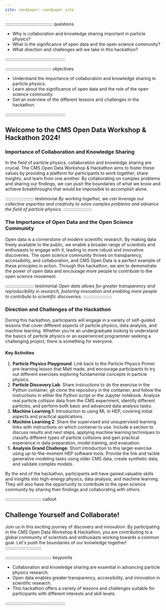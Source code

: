 ```yaml
---
site: sandpaper::sandpaper_site
---
```


:::::::::::::::::::::::::::::::::::::: questions 

- Why is collaboration and knowledge sharing important in particle physics?
- What is the significance of open data and the open science community?
- What direction and challenges will we take in this hackathon?

::::::::::::::::::::::::::::::::::::::::::::::::

::::::::::::::::::::::::::::::::::::: objectives

- Understand the importance of collaboration and knowledge sharing in particle physics.
- Learn about the significance of open data and the role of the open science community.
- Get an overview of the different lessons and challenges in the hackathon.

::::::::::::::::::::::::::::::::::::::::::::::::

## Welcome to the CMS Open Data Workshop & Hackathon 2024!

### Importance of Collaboration and Knowledge Sharing

In the field of particle physics, collaboration and knowledge sharing are crucial. The CMS Open Data Workshop & Hackathon aims to foster these values by providing a platform for participants to work together, share insights, and learn from one another. By collaborating on complex problems and sharing our findings, we can push the boundaries of what we know and achieve breakthroughs that would be impossible to accomplish alone.

::::::::::::::::::::::: testimonial
*By working together, we can leverage our collective expertise and creativity to solve complex problems and advance the field of particle physics.*
:::::::::::::::::::::::

### The Importance of Open Data and the Open Science Community

Open data is a cornerstone of modern scientific research. By making data freely available to the public, we enable a broader range of scientists and enthusiasts to engage with it, leading to more robust and innovative discoveries. The open science community thrives on transparency, accessibility, and collaboration, and CMS Open Data is a perfect example of these principles in action. Through this hackathon, we aim to demonstrate the power of open data and encourage more people to contribute to the open science movement.

::::::::::::::::::::::: testimonial
*Open data allows for greater transparency and reproducibility in research, fostering innovation and enabling more people to contribute to scientific discoveries.*
:::::::::::::::::::::::

### Direction and Challenges of the Hackathon

During this hackathon, participants will engage in a variety of self-guided lessons that cover different aspects of particle physics, data analysis, and machine learning. Whether you're an undergraduate looking to understand the basics of particle physics or an experienced programmer seeking a challenging project, there is something for everyone.

#### Key Activities

1. **Particle Physics Playground**: Link back to the Particle Physics Primer pre-learning lesson that Matt made, and encourage participants to try out different exercises exploring fundamental concepts in particle physics.
2. **Particle Discovery Lab**: Share instructions to do the exercise in the Python container, git clone the repository in the container, and follow the instructions in either the Python script or the Jupyter notebook. Analyze real particle collision data from the CMS experiment, identify different particles, and perform both basic and advanced data analysis tasks.
3. **Machine Learning 1**: Introduction to using ML in HEP, covering initial aspects and practical applications.
4. **Machine Learning 2**: Share the supervised and unsupervised learning links with instructions on which container to use. Include a section to discuss results and next steps, applying machine learning techniques to classify different types of particle collisions and gain practical experience in data preparation, model training, and evaluation.
5. **Analysis Grand Challenge**: Short introduction to this larger exercise using up-to-the-moment HEP software tools. Provide the link and tackle generative modeling tasks using older CMS data, create synthetic data, and validate complex models.

By the end of the hackathon, participants will have gained valuable skills and insights into high-energy physics, data analysis, and machine learning. They will also have the opportunity to contribute to the open science community by sharing their findings and collaborating with others.

::::::::::::::::::::::::::::: callout
## Challenge Yourself and Collaborate!

Join us in this exciting journey of discovery and innovation. By participating in the CMS Open Data Workshop & Hackathon, you are contributing to a global community of scientists and enthusiasts working towards a common goal. Let's push the boundaries of our knowledge together!
:::::::::::::::::::::::::::::

::::::::::::::::::::::::::::::::::::: keypoints 

- Collaboration and knowledge sharing are essential in advancing particle physics research.
- Open data enables greater transparency, accessibility, and innovation in scientific research.
- This hackathon offers a variety of lessons and challenges suitable for participants with different interests and skill levels.

::::::::::::::::::::::::::::::::::::::::::::::::
